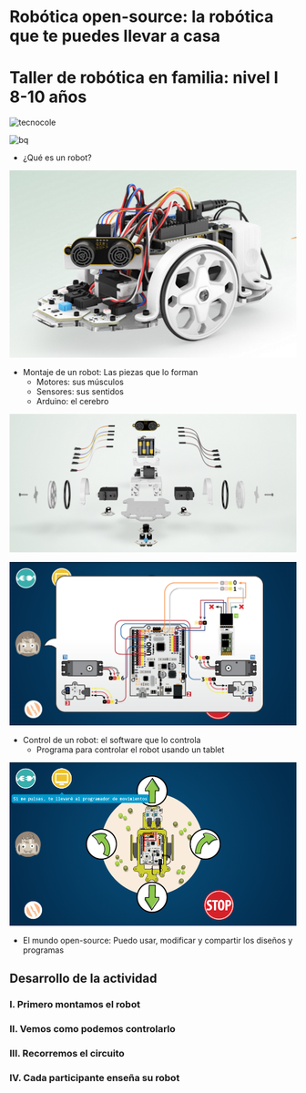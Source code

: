 # Robótica open-source: la robótica que te puedes llevar a casa

# Taller de robótica en familia: nivel I 8-10 años

![tecnocole](http://www.tecnocole.com/wp-content/uploads/2015/10/cropped-header_tecnocole.jpg)

![bq](http://d1he77roj9b4by.cloudfront.net/bqcom/static/Pressroom/logos/logoandsymbol/BQlogosymbol200x200.jpg)

* ¿Qué es un robot?

![robot](./imagenes/Evolution.png)

* Montaje de un robot: Las piezas que lo forman
  * Motores: sus músculos
  * Sensores: sus sentidos
  * Arduino: el cerebro

![montaje](./imagenes/evomontaje.png)

![montaje2](./imagenes/Robopad-5.png)

* Control de un robot: el software que lo controla
    * Programa para controlar el robot usando un tablet

![control](./imagenes/robopad_diwo_programador.png)

* El mundo open-source: Puedo usar, modificar y compartir los diseños y programas


## Desarrollo de la actividad

### I. Primero montamos el robot
### II. Vemos como podemos controlarlo
### III. Recorremos el circuito
### IV. Cada participante enseña su robot
